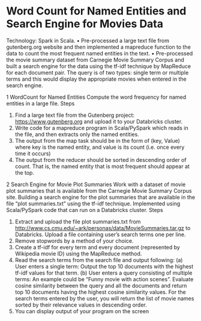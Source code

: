 # Word Count for Named Entities and Search Engine for Movies Data

Technology: Spark in Scala.
•	Pre-processed a large text file from gutenberg.org website and then implemented a mapreduce function to the data to count the most frequent named entities in the text. 
•	Pre-processed the movie summary dataset from Carnegie Movie Summary Corpus and built a search engine for the data using the tf-idf technique by MapReduce for each document pair. The query is of two types: single term or multiple terms and this would display the appropriate movies when entered in the search engine.

1 WordCount for Named Entities
Compute the word frequency for named entities in a large file. 
Steps 
1. Find a large text file from the Gutenberg project: https://www.gutenberg.org and upload it to your Databricks cluster.
2. Write code for a mapreduce program in Scala/PySpark which reads in the file, and then extracts only the named entities. 
3. The output from the map task should be in the form of (key, Value) where key is the named entity, and value is its count (i.e. once every time it occurs)
4. The output from the reducer should be sorted in descending order of count. That is, the named entity that is most frequent should appear at the top.

2 Search Engine for Movie Plot Summaries
Work with a dataset of movie plot summaries that is available from the Carnegie Movie Summary Corpus site. Building a search engine for the plot summaries that are available in the file “plot summaries.txt” using the tf-idf technique.
Implemented using Scala/PySpark code that can run on a Databricks cluster.
Steps
1. Extract and upload the file plot summaries.txt from http://www.cs.cmu.edu/~ark/personas/data/MovieSummaries.tar.gz to Databricks. Upload a file containing user’s search terms one per line.
2. Remove stopwords by a method of your choice.
3. Create a tf-idf for every term and every document (represented by Wikipedia movie ID) using the MapReduce method.
4. Read the search terms from the search file and output following:
(a) User enters a single term: Output the top 10 documents with the highest tf-idf values for that term.
(b) User enters a query consisting of multiple terms: An example could be “Funny movie with action scenes”. Evaluate cosine similarity between the query and all the documents and return top 10 documents having the highest cosine similarity values.
For the search terms entered by the user, you will return the list of movie names sorted by their relevance values in descending order. 
5. You can display output of your program on the screen

